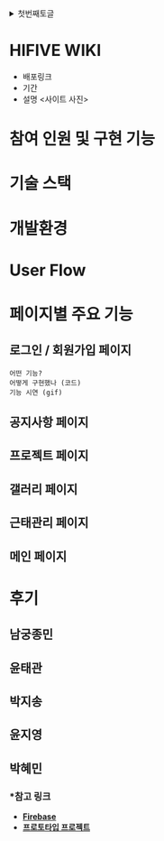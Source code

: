 <details>
  <summary>첫번째토글</summary>
  # **📅 직원들을 위한 위키 사이트**

직원 들을 위한 위키 사이트를 만들어보세요!
위키 사이트에는 위키 뿐 아니라 여러 기능이 추가되어야 합니다!
### **[과제 수행 및 제출 방법]**
1. 현재 저장소를 로컬에 클론(Clone)합니다.
2. 자신의 팀명으로 브랜치를 생성합니다.(구분 가능하도록 팀명을 꼭 파스칼케이스로 표시하세요, git branch Y_FE_Toy1_Team13)
3. 자신의 팀명 브랜치에서 과제를 수행합니다.
4. 과제 수행이 완료되면, 자신의 팀명 브랜치를 원격 저장소에 푸시(Push)합니다.(main 브랜치에 푸시하지 않도록 꼭 주의하세요, git push origin Y_FE_Toy1_Team13)
5. 저장소에서 main 브랜치를 대상으로 Pull Request 생성하면, 과제 제출이 완료됩니다!(E.g, main <== Y_FE_Toy1_Team13)
6. Pull Request 링크를 LMS로도 제출해 주셔야 합니다.
7. main 혹은 다른 사람의 브랜치로 절대 병합하지 않도록 주의하세요!
8. Pull Request에서 보이는 설명을 다른 사람들이 이해하기 쉽도록 꼼꼼하게 작성하세요!
9. Pull Request에서 과제 제출 후 절대 병합(Merge)하지 않도록 주의하세요!
10. 과제 수행 및 제출 과정에서 문제가 발생한 경우, 바로 담당 멘토나 강사님께 얘기하세요!
### **[필수 구현사항]**
- 문서편집, revision 기능을 제공하여 업무일지를 작성할 수 있는 직원들을 위한 위키사이트 구현(마크다운 형식)
- firebase database (Firestore) 이용
- 모달을 활용한 근무 시간을 표시하는 시계 및 타이머 창 구현
- 캐러셀을 활용한 회사 공지 페이지
- **갤러리 페이지 / 업무일지 페이지 등 메뉴를 필터링 또는 카테고리화 하는 선택바 구현**
- netlify 등을 이용한 정적 페이지 배포
- TypeScript 사용 필수
- 과제에 대한 설명을 포함한 `README.md` 파일 작성
    - 팀원별로 구현한 부분 소개
### **[선택 구현사항]**
- React 사용은 선택
- 기타 동작이 완료되기 전에 로딩 애니메이션 구현
- 페이지네이션
- 관련된 기타 기능도 고려
- eslint 설정, 커밋컨벤션, 문서화 등 팀프로젝트시 필요한 추가 작업들
---
## 가이드
아래 예시는 모두 하나의 의견입니다!
따라하는게 아니라 자신만의 결과물을 만들어보세요.
### 공지사항
[영상 1]
### **모달 타이머**
[영상 2]
https://github.com/KDT1-FE/Y_FE_Toy1/assets/38754963/20c18d28-5a01-4163-876c-be74a24f62db
### **마크다운 위키사이트**
[영상 3]
https://github.com/KDT1-FE/Y_FE_Toy1/assets/38754963/08e3efca-8137-44d8-a0af-c62a668b810b
### **갤러리**
[영상 4]
---
# **[Firestore]**
Firestore에 대한 가이드입니다.
자세한 내용은 [공식 홈페이지](https://firebase.google.com/?hl=ko) 를 찾아보길 적극 권장합니다!
### **App init**
```jsx
import { getFirestore } from "firebase/firestore";
export const db = getFirestore(fireBaseApp);
```
### Firestore 데이터 추가하기
Firestore의 데이터를 추가하는 방법은 크게 두가지이다.
1. Firebase console에서 손수 데이터 추가해주기
2. 코드로 데이터 추가하기
### 1. Firebase console에서 손수 데이터 추가해주기
1. [Firebase console](https://console.firebase.google.com/u/0/?hl=ko)에 접속한다.
2. 자신의 프로젝트를 선택한다.
3. 왼쪽 메뉴에서 `Firestore Database`를 선택한다.
4. `+ 버튼`을 눌러 컬렉션 > 문서를 마음대로 추가해준다.
5. 필드를 추가하여 문서에 데이터를 넣어준다.
### 2. 코드로 데이터 추가하기
Firestore는 `setDoc`, `addDoc` 두 가지 함수로 데이터를 추가할 수 있다.
이제 원하는 데이터를 추가해보자.
**1. `addDoc`**
`addDoc`은 아래와 같이 사용하여 원하는 데이터를 추가할 수 있다.
```
import { addDoc, collection } from "firebase/firestore";
const writtenDoc = await addDoc(collection(db, "wiki"), {
  title: "LGH",
  description: "허먼밀러...사고싶다...",
});
console.log("Document written with ID: ", writtenDoc.id);
// 새로 생성된 Document의 ID를 반환한다.
```
원하는 데이터를 추가하기 위해선 먼저 원하는 collection을 선택해야 한다. 위 예제의 `addDoc` 안에서 사용한 `collection` 함수는 db상에 있는 collection을 선택하거나 없을 경우 새로운 collection을 생성하여 반환한다.
Firebase의 Doc는 기본적으로 ID를 가져야 하는데, addDoc을 사용하면 ID를 자동으로 만든다. 또한, 이미 존재하는 Doc에 `addDoc`을 사용하면 에러가 발생한다.
**2. `setDoc`**
`setDoc`은 아래와 같이 사용하여 원하는 데이터를 추가할 수 있다.
```
import { setDoc, doc } from "firebase/firestore";
await setDoc(doc(db, "wiki", "new-id"), {
  title: "LGH",
  description: "허먼밀러...사고싶다...",
});
```
`addDoc`과의 차이점은
1. **id** 를 지정해줘야함
2. `collection` 대신 `doc`을 사용함
3. 이미 존재하는 Doc에 사용가능
3가지 이다.
`setDoc`은 `addDoc`과 달리 collection이 아니라 doc를 선택해야 한다. 이는 `setDoc`이 데이터의 추가 뿐 아니라 데이터 덮어쓰기 기능도 가지고 있기 때문이다. 러프하게 생각해보면 `setDoc`은 데이터를 추가할 때
1. doc을 선택하거나 새로운 doc을 생성
2. doc의 내용을 덮어씀
의 방식으로 동작하는 것이다.
Doc을 선택하는 방법은 `doc` 함수를 사용하는 것이다. `[doc()](https://firebase.google.com/docs/reference/js/firestore_.md?hl=ko#doc)` 함수는 `DocumentReference` instance를 반환한다. 절대 경로를 사용하여 원하는 Document를 선택할 수 있다. 위에서 만들어둔 `wiki > completed` 문서는 아래처럼 불러올 수 있다.
```
import { doc } from "firebase/firestore";
const docRef = doc(db, "wiki", "completed");
```
`doc` 함수의 3번째 인자가 바로 **id** 이다. id는 이미 존재하는 Doc의 id를 사용할 수도 있고, 새로운 id를 사용할 수도 있다. 존재하는 id를 사용하는 경우에는 해당 Doc의 데이터를 덮어쓰게 된다. 그렇지 않은 경우엔 새로운 Doc를 생성한다.
어쨌거나 데이터를 새로 추가할 수 있는 것이다.
### Firestore 데이터 수정하기
Firestore의 데이터를 수정하는 방법은 크게 두가지이다.
1. Firebase console에서 손수 데이터 수정해주기
1. 코드로 데이터 수정하기
1번은 데이터 생성과 비슷하게 진행하면 된다.
**2. 코드로 데이터 수정하기**
Firestore는 `setDoc`, `update` 두 가지 함수로 데이터를 추가할 수 있다.
`setDoc`을 사용하는 방법은 위에 적혀있다.
### `update`
`setDoc`은 데이터를 덮어쓴다. 따라서 기존의 문서를 유지한 채 일부분의 데이터만 변경하고 싶어도 이전의 데이터를 모두 새로 입력해야 한다.
그러나 `update`는 기존의 데이터를 유지한 채 일부분의 데이터만 변경할 수 있다.
```jsx
import { updateDoc, doc } from "firebase/firestore";
await updateDoc(doc(db, "wiki", "new-id"), {
  description: "허먼밀러...200만원...",
});
```

위와 같이 코드를 작성하면 `new-id`라는 id를 가진 문서의 description만 변경된다.

### *참고 링크

- **[Firebase](https://firebase.google.com/docs?hl=ko)**
- [**프로토타입 프로젝트**](https://stfe.vercel.app/)

</details>

# HIFIVE WIKI
- 배포링크
- 기간
- 설명
<사이트 사진>

# 참여 인원 및 구현 기능

# 기술 스택

# 개발환경

# User Flow

# 페이지별 주요 기능

## 로그인 / 회원가입 페이지
    어떤 기능?
    어떻게 구현했나 (코드)
    기능 시연 (gif)


## 공지사항 페이지

## 프로젝트 페이지

## 갤러리 페이지

## 근태관리 페이지

## 메인 페이지

# 후기

## 남궁종민

## 윤태관

## 박지송

## 윤지영

## 박혜민

### *참고 링크

- **[Firebase](https://firebase.google.com/docs?hl=ko)**
- [**프로토타입 프로젝트**](https://stfe.vercel.app/)
